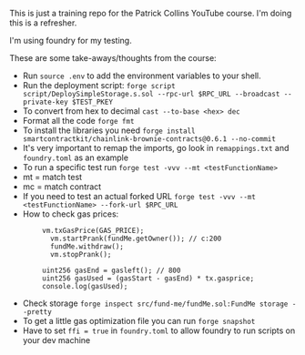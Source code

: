 This is just a training repo for the Patrick Collins YouTube course. I'm doing this is a refresher.

I'm using foundry for my testing.

These are some take-aways/thoughts from the course:

* Run ` source .env ` to add the environment variables to your shell.
* Run the deployment script:
  `forge script script/DeploySimpleStorage.s.sol --rpc-url $RPC_URL --broadcast --private-key $TEST_PKEY`
* To convert from hex to decimal `cast --to-base <hex> dec`
* Format all the code `forge fmt`
* To install the libraries you need `forge install smartcontractkit/chainlink-brownie-contracts@0.6.1 --no-commit`
* It's very important to remap the imports, go look in `remappings.txt` and `foundry.toml` as an example
* To run a specific test run `forge test -vvv --mt <testFunctionName>`
* mt = match test
* mc = match contract
* If you need to test an actual forked URL `forge test -vvv --mt <testFunctionName> --fork-url $RPC_URL`
* How to check gas prices:
```     uint256 gasStart = gasleft(); // 1000
        vm.txGasPrice(GAS_PRICE);
          vm.startPrank(fundMe.getOwner()); // c:200
          fundMe.withdraw();
          vm.stopPrank();

        uint256 gasEnd = gasleft(); // 800
        uint256 gasUsed = (gasStart - gasEnd) * tx.gasprice;
        console.log(gasUsed);
```
* Check storage `forge inspect src/fund-me/fundMe.sol:FundMe storage --pretty`
* To get a little gas optimization file you can run `forge snapshot`
* Have to set `ffi = true` in `foundry.toml` to allow foundry to run scripts on your dev machine 